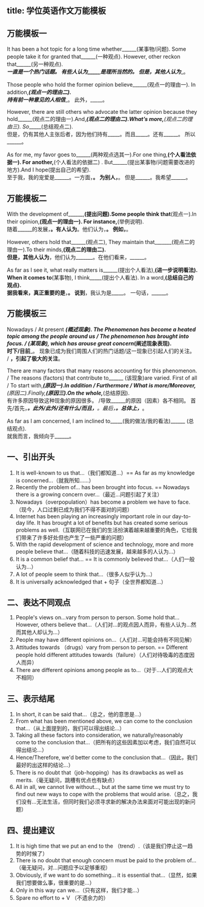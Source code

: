 title: 学位英语作文万能模板
------------------------------------
<!-- zh-CN:+ -->
## 万能模板一
It has been a hot topic for a long time whether______(某事物/问题). Some people take it for granted that______(一种观点). However, other reckon that______(另一种观点).  
_____一直是一个热门话题。 有些人认为_____是理所当然的。 但是，其他人认为______。

Those people who hold the former opinion believe______(观点一的理由一). In addition,_____(观点一的理由二).  
持有前一种意见的人相信______。 此外，_____。

However, there are still others who advocate the latter opinion because they hold______(观点二的理由一).And,_____(观点二的理由二).What’s more,______(观点二的理由三). So______(总结观点二).  
但是，仍有其他人主张后者，因为他们持有_____。而且_____。还有______。 所以______。

As for me, my favor goes to______(两种观点选其一).For one thing,______(个人看法依据一). For another,______(个人看法的依据二) . But______(提出某事物/问题需要改进的地方).And I hope(提出自己的希望).  
至于我，我的宠爱是______。一方面，______。 为别人，______。 但是______。我希望______。
<!-- next -->

## 万能模板二
With the development of______,______(提出问题).Some people think that______(观点一).In their opinion,______(观点一的理由一). For instance,______(举例说明).  
随着______的发展，______。有人认为______。他们认为，______。 例如，______。

However, others hold that______(观点二), They maintain that_______(观点二的理由一).To their minds,______(观点二的理由二).  
但是，其他人认为______，他们认为_______。在他们看来，______。

As far as I see it, what really matters is______(提出个人看法),______(进一步说明看法). When it comes to______(某事物), I think_____(提出个人看法). In a word,______(总结自己的观点).  
据我看来，真正重要的是______，______。 说到______，我认为是_____。 一句话，______。
<!-- next -->

## 万能模板三
Nowadays / At present _____(概述现象). The Phenomenon has become a heated topic among the people around us / The phenomenon has brought into focus. / _____(某现象), which has arouse great concern______(阐述现象表现).  
时下/目前_____。 现象已成为我们周围人们的热门话题/这一现象已引起人们的关注。 / ______，引起了极大的关注______。

There are many factors that many reasons accounting for this phenomenon. / The reasons (factors) that contribute to______ (该现象)are varied. First of all / To start with,_____(原因一).In addition / Furthermore / What is more/Moreover,______(原因二).Finally,______(原因三).On the whole,_____(总结原因).  
有许多原因导致这种现象的原因很多。 /导致______的原因（因素）各不相同。 首先/首先，_____。此外/此外/还有什么/而且，______。最后，______。总体上，_____。

As far as I am concerned, I am inclined to_____(我的做法/我的看法)______ (总结观点).  
就我而言，我倾向于______。
<!-- next -->

## 一、引出开头
1. It is well-known to us that...（我们都知道...）== As far as my knowledge is concerned...（就我所知……）
2. Recently the problem of… has been brought into focus. == Nowadays there is a growing concern over...（最近...问题引起了关注）
3. Nowadays（overpopulation）has become a problem we have to face.（现今，人口过剩已成为我们不得不面对的问题）
4. Internet has been playing an increasingly important role in our day-to-day life. It has brought a lot of benefits but has created some serious problems as well.（互联网已在我们的生活扮演着越来越重要的角色，它给我们带来了许多好处但也产生了一些严重的问题）
5. With the rapid development of science and technology, more and more people believe that...（随着科技的迅速发展，越来越多的人认为...）
6. It is a common belief that... == It is commonly believed that...（人们一般认为...）
7. A lot of people seem to think that…（很多人似乎认为...）
8. It is universally acknowledged that + 句子（全世界都知道...）

<!-- next -->

## 二、表达不同观点
1. People's views on…vary from person to person. Some hold that…However, others believe that...（人们对...的观点因人而异，有些人认为...然而其他人却认为...）
2. People may have different opinions on...（人们对...可能会持有不同见解）
3. Attitudes towards （drugs）vary from person to person. == Different people hold different attitudes towards（failure）（人们对待吸毒的态度因人而异）
4. There are different opinions among people as to...（对于...人们的观点大不相同）

<!-- next -->

## 三、表示结尾
1. In short, it can be said that...（总之，他的意思是...）
2. From what has been mentioned above, we can come to the conclusion that...（从上面提到的，我们可以得出结论...）
3. Taking all these factors into consideration, we naturally/reasonably come to the conclusion that...（把所有的这些因素加以考虑，我们自然可以得出结论...）
4. Hence/Therefore, we'd better come to the conclusion that...（因此，我们最好的出这样的结论...）
5. There is no doubt that（job-hopping）has its drawbacks as well as merits.（毫无疑问，跳槽有优点也有缺点）
6. All in all, we cannot live without..., but at the same time we must try to find out new ways to cope with the problems that would arise.（总之，我们没有...无法生活，但同时我们必须寻求新的解决办法来面对可能出现的新问题）

<!-- next -->

## 四、提出建议
1. It is high time that we put an end to the （trend）.（该是我们停止这一趋势的时候了）
2. There is no doubt that enough concern must be paid to the problem of...（毫无疑问，对...问题应予以足够重视）
3. Obviously, if we want to do something... it is essential that...（显然，如果我们想要做么事，很重要的是...）
4. Only in this way can we...（只有这样，我们才能...）
5. Spare no effort to + V （不遗余力的）
<!-- zh-CN:- -->